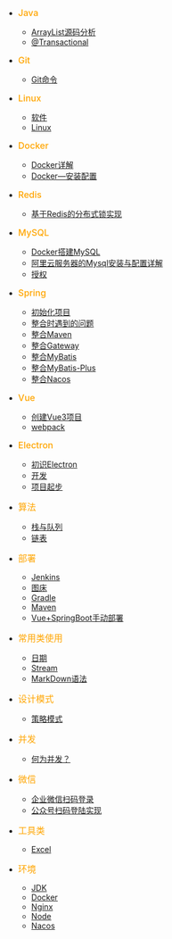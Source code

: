 
- <font style="color:orange;font-size:16px;font-weight:500">Java</font>
  - [ArrayList源码分析](/java/ArrayList源码分析.md)
  - [@Transactional](java/@Transactional.md)

- <font style="color:orange;font-size:16px;font-weight:500">Git</font>
  - [Git命令](/Git/Git命令.md)

- <font style="color:orange;font-size:16px;font-weight:500">Linux</font>
  - [软件](/Linux/软件.md)
  - [Linux](/Linux/Linux.md)

- <font style="color:orange;font-size:16px;font-weight:500">Docker</font>
  - [Docker详解](/docker/Docker详解.md)
  - [Docker—安装配置](/docker/Docker—安装配置.md)
  
- <font style="color:orange;font-size:16px;font-weight:500">Redis</font>
  - [基于Redis的分布式锁实现](/redis/基于Redis的分布式锁实现.md)

- <font style="color:orange;font-size:16px;font-weight:500">MySQL</font>
  - [Docker搭建MySQL](/mysql/Docker搭建MySQL.md)
  - [阿里云服务器的Mysql安装与配置详解](/mysql/阿里云服务器的Mysql安装与配置详解.md)
  - [授权](/mysql/授权.md)

- <font style="color:orange;font-size:16px;font-weight:500">Spring</font>
  - [初始化项目](/Spring/初始化项目.md)
  - [整合时遇到的问题](/Spring/整合时遇到的问题.md)
  - [整合Maven](/Spring/整合Maven.md)
  - [整合Gateway](/Spring/整合Gateway.md)
  - [整合MyBatis](/Spring/整合MyBatis.md)
  - [整合MyBatis-Plus](/Spring/整合MyBatis-Plus.md)
  - [整合Nacos](/Spring/整合Nacos.md)

- <font style="color:orange;font-size:16px;font-weight:500">Vue</font>
  - [创建Vue3项目](/Vue/创建Vue3项目.md)
  - [webpack](/Vue/webpack.md)

- <font style="color:orange;font-size:16px;font-weight:500">Electron</font>
  - [初识Electron](/electron/初识Electron.md)
  - [开发](/electron/开发.md)
  - [项目起步](/electron/项目起步.md)

- <font style="color:orange;font-size:16px;font-weight:500">算法</font>
  - [栈与队列](java/栈与队列.md)
  - [链表](java/链表.md)

- <font style="color:orange;font-size:16px;font-weight:500">部署</font>
  - [Jenkins](/部署/Jenkins.md)
  - [图床](/部署/图床.md)
  - [Gradle](/部署/gradle.md)
  - [Maven](/部署/Maven.md)
  - [Vue+SpringBoot手动部署](/部署/Vue+SpringBoot手动部署.md)

- <font style="color:orange;font-size:16px;font-weight:500">常用类使用</font>
  - [日期](/常用类使用/日期.md)
  - [Stream](/常用类使用/Stream.md)
  - [MarkDown语法](/常用类使用/MarkDown语法.md)

- <font style="color:orange;font-size:16px;font-weight:500">设计模式</font>
  - [策略模式](/设计模式/策略模式.md)

- <font style="color:orange;font-size:16px;font-weight:500">并发</font>
  - [何为并发？](/并发/何为并发？.md)

- <font style="color:orange;font-size:16px;font-weight:500">微信</font>
  - [企业微信扫码登录](/wechat/企业微信扫码登录.md)
  - [公众号扫码登陆实现](/wechat/公众号扫码登陆实现.md)

- <font style="color:orange;font-size:16px;font-weight:500">工具类</font>
  - [Excel](/工具类/Excel.md)

- <font style="color:orange;font-size:16px;font-weight:500">环境</font>
  - [JDK](/环境/jdk.md)
  - [Docker](/环境/docker.md)
  - [Nginx](/环境/nginx.md)
  - [Node](/环境/node.md)
  - [Nacos](/环境/nacos.md)
 


